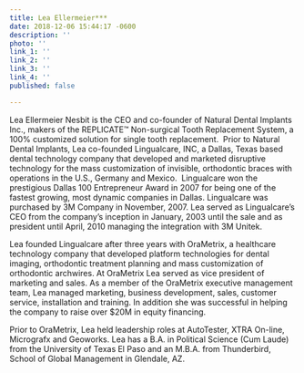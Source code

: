 ```yaml
---
title: Lea Ellermeier***
date: 2018-12-06 15:44:17 -0600
description: ''
photo: ''
link_1: ''
link_2: ''
link_3: ''
link_4: ''
published: false

---
```

Lea Ellermeier Nesbit is the CEO and co-founder of Natural Dental Implants Inc., makers of the REPLICATE™ Non-surgical Tooth Replacement System, a 100% customized solution for single tooth replacement.  Prior to Natural Dental Implants, Lea co-founded Lingualcare, INC, a Dallas, Texas based dental technology company that developed and marketed disruptive technology for the mass customization of invisible, orthodontic braces with operations in the U.S., Germany and Mexico.  Lingualcare won the prestigious Dallas 100 Entrepreneur Award in 2007 for being one of the fastest growing, most dynamic companies in Dallas. Lingualcare was purchased by 3M Company in November, 2007.   Lea served as Lingualcare’s CEO from the company’s inception in January, 2003 until the sale and as president until April, 2010 managing the integration with 3M Unitek.

Lea founded Lingualcare after three years with OraMetrix, a healthcare technology company that developed platform technologies for dental imaging, orthodontic treatment planning and mass customization of orthodontic archwires. At OraMetrix Lea served as vice president of marketing and sales. As a member of the OraMetrix executive management team, Lea managed marketing, business development, sales, customer service, installation and training. In addition she was successful in helping the company to raise over $20M in equity financing.

Prior to OraMetrix, Lea held leadership roles at AutoTester, XTRA On-line, Micrografx and Geoworks. Lea has a B.A. in Political Science (Cum Laude) from the University of Texas El Paso and an M.B.A. from Thunderbird, School of Global Management in Glendale, AZ.
